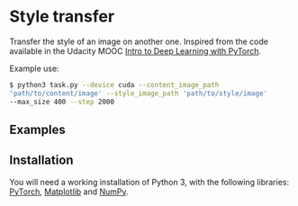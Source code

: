 # Style transfer

Transfer the style of an image on another one. Inspired from the code
available in the Udacity MOOC [Intro to Deep Learning with
PyTorch](https://www.udacity.com/course/deep-learning-pytorch--ud188).

Example use:
```bash
$ python3 task.py --device cuda --content_image_path
'path/to/content/image' --style_image_path 'path/to/style/image'
--max_size 400 --step 2000
```

## Examples

<!-- <p align = 'center'>
<img src = 'images/afremov.jpg' height = '200px'>
<img src = 'images/kanazawa.png' height = '200px'>
<img src = 'images/kanazawa_output.png' width = '627px'></a>
</p>

<p align = 'center'>
Painting: Amsterdam 1905, by Leonid Afremov
Picture:
</p> -->

## Installation

You will need a working installation of Python 3, with the following
libraries: [PyTorch](https://pytorch.org/),
[Matplotlib](https://matplotlib.org/) and [NumPy](https://numpy.org/).
